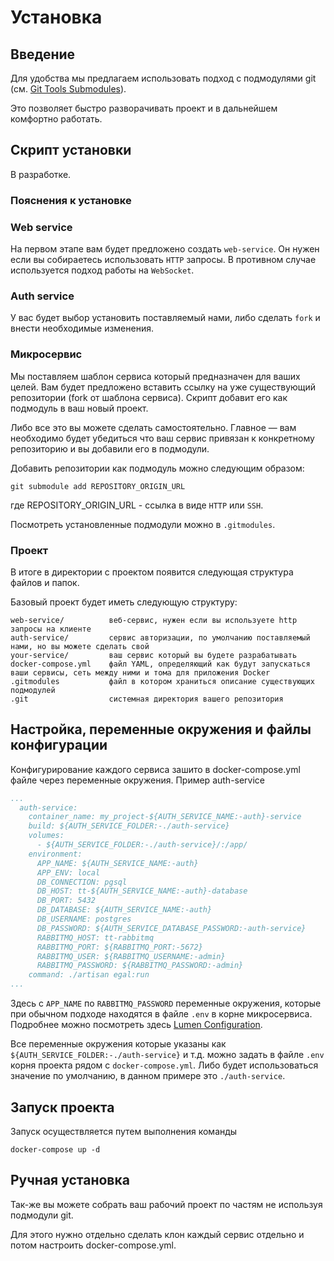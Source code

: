 # Установка

## Введение

Для удобства мы предлагаем использовать подход с подмодулями git (см.
[Git Tools Submodules](https://git-scm.com/book/en/v2/Git-Tools-Submodules)).

Это позволяет быстро разворачивать проект и в дальнейшем комфортно
работать.

## Скрипт установки

В разработке.

### Пояснения к установке

### Web service

На первом этапе вам будет предложено создать `web-service`. Он нужен
если вы собираетесь использовать `HTTP` запросы. В противном случае
используется подход работы на `WebSocket`.

### Auth service

У вас будет выбор установить поставляемый нами, либо сделать `fork` и
внести необходимые изменения.

### Микросервис

Мы поставляем шаблон сервиса
который предназначен для ваших целей. Вам будет предложено вставить
ссылку на уже существующий репозитории (fork от шаблона сервиса). Скрипт
добавит его как подмодуль в ваш новый проект.

Либо все это вы можете сделать самостоятельно. Главное — вам необходимо
будет убедиться что ваш сервис привязан к конкретному репозиторию и вы
добавили его в подмодули.

Добавить репозитории как подмодуль можно следующим образом:

```shell
git submodule add REPOSITORY_ORIGIN_URL
```

где REPOSITORY_ORIGIN_URL - ссылка в виде `HTTP` или `SSH`.

Посмотреть установленные подмодули можно в `.gitmodules`.

### Проект

В итоге в директории с проектом появится следующая структура файлов и
папок.

Базовый проект будет иметь следующую структуру:

```text
web-service/          веб-сервис, нужен если вы используете http запросы на клиенте
auth-service/         сервис авторизации, по умолчанию поставляемый нами, но вы можете сделать свой
your-service/         ваш сервис который вы будете разрабатывать
docker-compose.yml    файл YAML, определяющий как будут запускаться ваши сервисы, сеть между ними и тома для приложения Docker
.gitmodules           файл в котором храниться описание существующих подмодулей
.git                  системная директория вашего репозитория
```

## Настройка, переменные окружения и файлы конфигурации

Конфигурирование каждого сервиса зашито в docker-compose.yml файле через
переменные окружения. Пример auth-service

```yaml
...
  auth-service:
    container_name: my_project-${AUTH_SERVICE_NAME:-auth}-service
    build: ${AUTH_SERVICE_FOLDER:-./auth-service}
    volumes:
      - ${AUTH_SERVICE_FOLDER:-./auth-service}/:/app/
    environment:
      APP_NAME: ${AUTH_SERVICE_NAME:-auth}
      APP_ENV: local
      DB_CONNECTION: pgsql
      DB_HOST: tt-${AUTH_SERVICE_NAME:-auth}-database
      DB_PORT: 5432
      DB_DATABASE: ${AUTH_SERVICE_NAME:-auth}
      DB_USERNAME: postgres
      DB_PASSWORD: ${AUTH_SERVICE_DATABASE_PASSWORD:-auth-service}
      RABBITMQ_HOST: tt-rabbitmq
      RABBITMQ_PORT: ${RABBITMQ_PORT:-5672}
      RABBITMQ_USER: ${RABBITMQ_USERNAME:-admin}
      RABBITMQ_PASSWORD: ${RABBITMQ_PASSWORD:-admin}
    command: ./artisan egal:run
...
```

Здесь с `APP_NAME` по `RABBITMQ_PASSWORD` переменные окружения, которые
при обычном подходе находятся в файле `.env` в корне микросервиса.
Подробнее можно посмотреть здесь
[Lumen Configuration](https://lumen.laravel.com/docs/8.x/configuration).

Все переменные окружения которые указаны как
`${AUTH_SERVICE_FOLDER:-./auth-service}` и т.д. можно задать в файле
`.env` корня проекта рядом с `docker-compose.yml`. Либо будет
использоваться значение по умолчанию, в данном примере это
`./auth-service`.


## Запуск проекта

Запуск осуществляется путем выполнения команды

```shell
docker-compose up -d
```

## Ручная установка

Так-же вы можете собрать ваш рабочий проект по частям не используя
подмодули git.

Для этого нужно отдельно сделать клон каждый сервис отдельно и потом
настроить docker-compose.yml.
